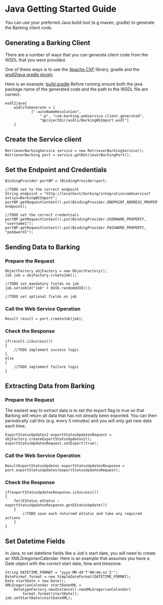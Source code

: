 # Java Getting Started Guide

You can use your preferred Java build tool (e.g maven, gradle) to generate the Barking client code.


## Generating a Barking Client

There are a number of ways that you can generate client code from the WSDL that you were provided.

One of these ways is to use the [Apache CXF](http://cxf.apache.org/) library, gradle and the [wsdl2java gradle plugin](https://github.com/nilsmagnus/wsdl2java).

Here is an example: [build.gradle](build.gradle)
Before running ensure both the java package name of the generated code and the path to the WSDL file are correct.

    wsdl2java{
        wsdlsToGenerate = [
                ["-autoNameResolution", 
                    "-p", "com.barking.webservice.client.generated",
                    "$projectDir/wsdls/BarkingWSImport.wsdl"]
        ]


## Create the Service client

	RetrieverBarkingService service = new RetrieverBarkingService();
	RetrieverBarking port = service.getRetrieverBarkingPort();


## Set the Endpoint and Credentials 

	BindingProvider portBP = (BindingProvider)port;
	
    //TODO set to the correct endpoint
	String endpoint = "http://localhost/barking/integration/webservice?extsys=BarkingWSImport";
	portBP.getRequestContext().put(BindingProvider.ENDPOINT_ADDRESS_PROPERTY, endpoint);
	
    //TODO set the correct credentials
	portBP.getRequestContext().put(BindingProvider.USERNAME_PROPERTY, "username1"); 
	portBP.getRequestContext().put(BindingProvider.PASSWORD_PROPERTY, "pa$$word1");

## Sending Data to Barking

### Prepare the Request

    ObjectFactory objFactory = new ObjectFactory();
    Job job = objFactory.createJob();
    
    //TODO set mandatory fields on job
    job.setJobId("Job" + UUID.randomUUID());
    
    //TODO set optional fields on job


### Call the Web Service Operation

 	Result result = port.createJob(job);


### Check the Response

    if(result.isSuccess())
    {
    	//TODO implement success logic
    }
    else
    {
    	//TODO implement failure logic
    }

## Extracting Data from Barking

### Prepare the Request

The easiest way to extract data is to set the export flag to true so that Barking will return all data that has not already been exported. You can then periodically call this (e.g. every 5 minutes) and you will only get new data each time.

    ExportStatusUpdates2 exportStatusUpdatesRequest = objFactory.createExportStatusUpdates2();
	exportStatusUpdatesRequest.setExport(true);

### Call the Web Service Operation		
		
	ResultExportStatusUpdates exportStatusUpdatesResponse = port.exportStatusUpdates(exportStatusUpdatesRequest);
		
### Check the Response
				
    if(exportStatusUpdatesResponse.isSuccess())
    {
        for(EStatus eStatus : exportStatusUpdatesResponse.getEStatusUpdate())
        {
            //TODO save each returned eStatus and take any required actions
        }
    }

## Set Datetime Fields

In Java, to set datetime fields like a Job's start date, you will need to create an XMLGregorianCalendar. Here is an example that assumes you have a Date object with the correct start date, time and timezone: 

    String DATETIME_FORMAT = "yyyy-MM-dd'T'HH:mm:ss'Z'";
    DateFormat format = new SimpleDateFormat(DATETIME_FORMAT);
    Date startDate = new Date();
    XMLGregorianCalendar startDateXML =
        DatatypeFactory.newInstance().newXMLGregorianCalendar(
            format.format(startDate));
    job.setStartDate(startDateXML);